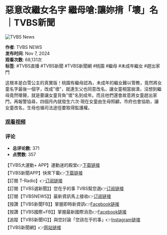 # 惡意改繼女名字 繼母嗆:讓妳揹「壞」名｜TVBS新聞

![TVBS News](https://i.ytimg.com/an/5nwNW4KdC0SzrhF9BXEYOQ/featured_channel.jpg?v=5f793b0d)

**作者**: TVBS NEWS  
**发布时间**: Nov 7, 2024  
**观看次数**: 68,131次  
**标签**: #TVBS直播 #TVBS新聞 #TVBS新聞網 #桃園 #繼母 #未成年繼女 #趕出家門

这根本是白雪公主的真實版！桃園有繼母認為，未成年的繼女難以管教，竟然將女童名字最後一個字，改成"壞"，就連生父也同意改名，讓女童相當崩潰，沒想到繼母竟然嗆聲，就是要讓女童背負"壞"名到成年。而且他們還會故意將女童趕出家門，再報警協尋，四個月內就發生六次‧現在女童由生母照顧，市府也會協助，讓女童改名，生母也循司法途徑要取得監護權。

### [观看视频](https://www.youtube.com/watch?v=ZcufJQsgB2g)

### 评论
- **总评论数**: 371
- **点赞数**: 357

【TVBS大運動+ APP】運動迷的殿堂👉[下载链接](https://bit.ly/3VLJxkK)  
【TVBS新聞APP】快來下載👉[下载链接](https://bit.ly/47n6SOm)  
【訂閱 T-Radio】👉[订阅链接](https://bit.ly/3vyzKVL)  
【訂閱【TVBS選新聞】】您在乎的事 TVBS幫您選👉[订阅链接](https://tvbs.pse.is/4qxn2r)  
【訂閱【TVBSNEWS】】最新資訊馬上接收👉[订阅链接](https://tvbs.pse.is/4q7gu2)  
【按讚【TVBS新聞FB】】掌握即時新資訊👉[Facebook链接](https://tvbs.pse.is/43gl4x)  
【按讚【TVBS國際+FB】】掌握最新國際消息👉[Facebook链接](https://tvbs.pse.is/44dj55)  
【追蹤【TVBS新聞IG】】與您討論「您該在乎的事」👉[Instagram链接](https://tvbs.pse.is/433j4g)  
【TVBS新聞網】👉[网站链接](https://tvbs.pse.is/4r422h)